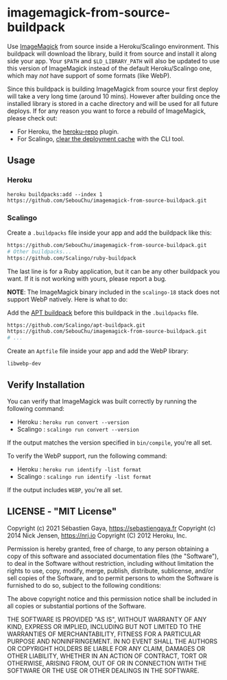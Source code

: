 imagemagick-from-source-buildpack
===========================

Use [ImageMagick](www.imagemagick.org) from source inside a Heroku/Scalingo environment. This buildpack will download the library, build it from source and install it along side your app. Your ```$PATH``` and ```$LD_LIBRARY_PATH``` will also be updated to use this version of ImageMagick instead of the default Heroku/Scalingo one, which may _not_ have support of some formats (like WebP).

Since this buildpack is building ImageMagick from source your first deploy will take a very long time (around 10 mins). However after building once the installed library is stored in a cache directory and will be used for all future deploys. If for any reason you want to force a rebuild of ImageMagick, please check out:
- For Heroku, the [heroku-repo](https://github.com/heroku/heroku-repo) plugin.
- For Scalingo, [clear the deployment cache](https://doc.scalingo.com/platform/deployment/cache) with the CLI tool.

## Usage

### Heroku

```
heroku buildpacks:add --index 1 https://github.com/SebouChu/imagemagick-from-source-buildpack.git
```

### Scalingo

Create a `.buildpacks` file inside your app and add the buildpack like this:
```bash
https://github.com/SebouChu/imagemagick-from-source-buildpack.git
# Other buildpacks...
https://github.com/Scalingo/ruby-buildpack
```

The last line is for a Ruby application, but it can be any other buildpack you want. If it is not working with yours, please report a bug.

**NOTE**: The ImageMagick binary included in the `scalingo-18` stack does not support WebP natively. Here is what to do:

Add the [APT buildpack](https://doc.scalingo.com/platform/deployment/buildpacks/apt) before this buildpack in the `.buildpacks` file.
```bash
https://github.com/Scalingo/apt-buildpack.git
https://github.com/SebouChu/imagemagick-from-source-buildpack.git
# ...
```

Create an `Aptfile` file inside your app and add the WebP library:
```
libwebp-dev
```

## Verify Installation

You can verify that ImageMagick was built correctly by running the following command:
- Heroku : `heroku run convert --version`
- Scalingo : `scalingo run convert --version`

If the output matches the version specified in `bin/compile`, you're all set.

To verify the WebP support, run the following command:
- Heroku : `heroku run identify -list format`
- Scalingo : `scalingo run identify -list format`

If the output includes `WEBP`, you're all set.

## LICENSE - "MIT License"

Copyright (c) 2021 Sébastien Gaya, https://sebastiengaya.fr
Copyright (c) 2014 Nick Jensen, https://nrj.io
Copyright (C) 2012 Heroku, Inc.

Permission is hereby granted, free of charge, to any person
obtaining a copy of this software and associated documentation
files (the "Software"), to deal in the Software without
restriction, including without limitation the rights to use,
copy, modify, merge, publish, distribute, sublicense, and/or sell
copies of the Software, and to permit persons to whom the
Software is furnished to do so, subject to the following
conditions:

The above copyright notice and this permission notice shall be
included in all copies or substantial portions of the Software.

THE SOFTWARE IS PROVIDED "AS IS", WITHOUT WARRANTY OF ANY KIND,
EXPRESS OR IMPLIED, INCLUDING BUT NOT LIMITED TO THE WARRANTIES
OF MERCHANTABILITY, FITNESS FOR A PARTICULAR PURPOSE AND
NONINFRINGEMENT. IN NO EVENT SHALL THE AUTHORS OR COPYRIGHT
HOLDERS BE LIABLE FOR ANY CLAIM, DAMAGES OR OTHER LIABILITY,
WHETHER IN AN ACTION OF CONTRACT, TORT OR OTHERWISE, ARISING
FROM, OUT OF OR IN CONNECTION WITH THE SOFTWARE OR THE USE OR
OTHER DEALINGS IN THE SOFTWARE.